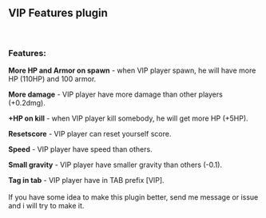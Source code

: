 <h2>VIP Features plugin</h2>
<br>
<h3>Features:</h3>
<p>
<b>More HP and Armor on spawn</b> - when VIP player spawn, he will have more HP (110HP) and 100 armor.
<p>
<b>More damage</b> - VIP player have more damage than other players (+0.2dmg).
<p>
<b>+HP on kill</b> - when VIP player kill somebody, he will get more HP (+5HP).
<p>
<b>Resetscore</b> - VIP player can reset yourself score.
<p>
<b>Speed</b> - VIP player have speed than others.
<p>
<b>Small gravity</b> - VIP player have smaller gravity than others (-0.1).
<p>
<b>Tag in tab</b> - VIP player have in TAB prefix [VIP].
<br><br>
If you have some idea to make this plugin better, send me message or issue and i will try to make it.
